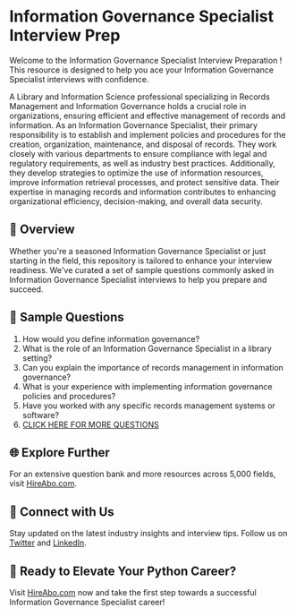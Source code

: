 # Information Governance Specialist Interview Prep

Welcome to the Information Governance Specialist Interview Preparation ! This resource is designed to help you ace your Information Governance Specialist interviews with confidence.

A Library and Information Science professional specializing in Records Management and Information Governance holds a crucial role in organizations, ensuring efficient and effective management of records and information. As an Information Governance Specialist, their primary responsibility is to establish and implement policies and procedures for the creation, organization, maintenance, and disposal of records. They work closely with various departments to ensure compliance with legal and regulatory requirements, as well as industry best practices. Additionally, they develop strategies to optimize the use of information resources, improve information retrieval processes, and protect sensitive data. Their expertise in managing records and information contributes to enhancing organizational efficiency, decision-making, and overall data security.

## 🚀 Overview

Whether you're a seasoned Information Governance Specialist or just starting in the field, this repository is tailored to enhance your interview readiness. We've curated a set of sample questions commonly asked in Information Governance Specialist interviews to help you prepare and succeed.

## 📝 Sample Questions

1. How would you define information governance?
2. What is the role of an Information Governance Specialist in a library setting?
3. Can you explain the importance of records management in information governance?
4. What is your experience with implementing information governance policies and procedures?
5. Have you worked with any specific records management systems or software?
6. [CLICK HERE FOR MORE QUESTIONS](https://hireabo.com/job/18_3_19/Information%20Governance%20Specialist)

## 🌐 Explore Further

For an extensive question bank and more resources across 5,000 fields, visit [HireAbo.com](https://www.hireabo.com).

## 📱 Connect with Us

Stay updated on the latest industry insights and interview tips. Follow us on [Twitter](https://twitter.com/hireabo) and [LinkedIn](https://www.linkedin.com/in/hire-abo-3609972a8/).

## 🚀 Ready to Elevate Your Python Career?

Visit [HireAbo.com](https://www.hireabo.com) now and take the first step towards a successful Information Governance Specialist career!